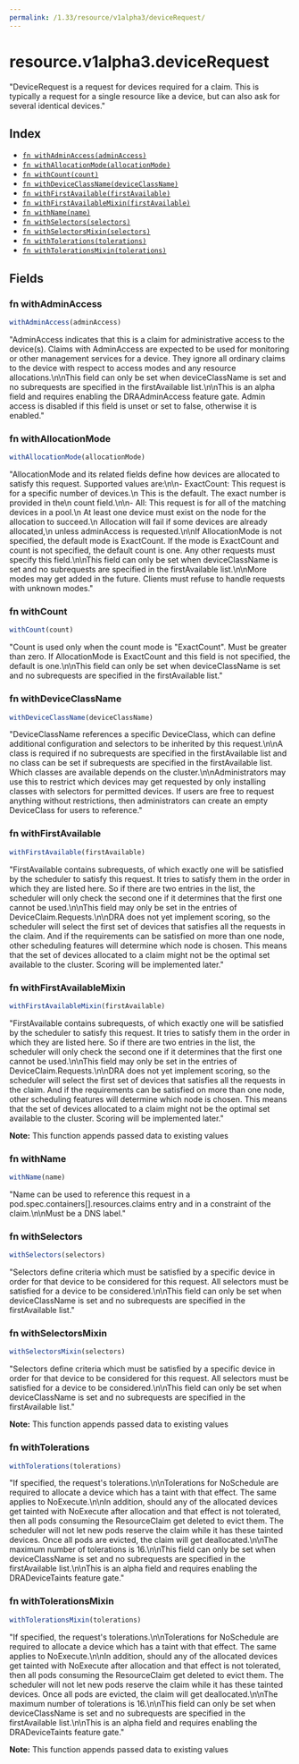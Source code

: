 ```yaml
---
permalink: /1.33/resource/v1alpha3/deviceRequest/
---
```


# resource.v1alpha3.deviceRequest

"DeviceRequest is a request for devices required for a claim. This is typically a request for a single resource like a device, but can also ask for several identical devices."

## Index

* [`fn withAdminAccess(adminAccess)`](#fn-withadminaccess)
* [`fn withAllocationMode(allocationMode)`](#fn-withallocationmode)
* [`fn withCount(count)`](#fn-withcount)
* [`fn withDeviceClassName(deviceClassName)`](#fn-withdeviceclassname)
* [`fn withFirstAvailable(firstAvailable)`](#fn-withfirstavailable)
* [`fn withFirstAvailableMixin(firstAvailable)`](#fn-withfirstavailablemixin)
* [`fn withName(name)`](#fn-withname)
* [`fn withSelectors(selectors)`](#fn-withselectors)
* [`fn withSelectorsMixin(selectors)`](#fn-withselectorsmixin)
* [`fn withTolerations(tolerations)`](#fn-withtolerations)
* [`fn withTolerationsMixin(tolerations)`](#fn-withtolerationsmixin)

## Fields

### fn withAdminAccess

```ts
withAdminAccess(adminAccess)
```

"AdminAccess indicates that this is a claim for administrative access to the device(s). Claims with AdminAccess are expected to be used for monitoring or other management services for a device.  They ignore all ordinary claims to the device with respect to access modes and any resource allocations.\n\nThis field can only be set when deviceClassName is set and no subrequests are specified in the firstAvailable list.\n\nThis is an alpha field and requires enabling the DRAAdminAccess feature gate. Admin access is disabled if this field is unset or set to false, otherwise it is enabled."

### fn withAllocationMode

```ts
withAllocationMode(allocationMode)
```

"AllocationMode and its related fields define how devices are allocated to satisfy this request. Supported values are:\n\n- ExactCount: This request is for a specific number of devices.\n  This is the default. The exact number is provided in the\n  count field.\n\n- All: This request is for all of the matching devices in a pool.\n  At least one device must exist on the node for the allocation to succeed.\n  Allocation will fail if some devices are already allocated,\n  unless adminAccess is requested.\n\nIf AllocationMode is not specified, the default mode is ExactCount. If the mode is ExactCount and count is not specified, the default count is one. Any other requests must specify this field.\n\nThis field can only be set when deviceClassName is set and no subrequests are specified in the firstAvailable list.\n\nMore modes may get added in the future. Clients must refuse to handle requests with unknown modes."

### fn withCount

```ts
withCount(count)
```

"Count is used only when the count mode is \"ExactCount\". Must be greater than zero. If AllocationMode is ExactCount and this field is not specified, the default is one.\n\nThis field can only be set when deviceClassName is set and no subrequests are specified in the firstAvailable list."

### fn withDeviceClassName

```ts
withDeviceClassName(deviceClassName)
```

"DeviceClassName references a specific DeviceClass, which can define additional configuration and selectors to be inherited by this request.\n\nA class is required if no subrequests are specified in the firstAvailable list and no class can be set if subrequests are specified in the firstAvailable list. Which classes are available depends on the cluster.\n\nAdministrators may use this to restrict which devices may get requested by only installing classes with selectors for permitted devices. If users are free to request anything without restrictions, then administrators can create an empty DeviceClass for users to reference."

### fn withFirstAvailable

```ts
withFirstAvailable(firstAvailable)
```

"FirstAvailable contains subrequests, of which exactly one will be satisfied by the scheduler to satisfy this request. It tries to satisfy them in the order in which they are listed here. So if there are two entries in the list, the scheduler will only check the second one if it determines that the first one cannot be used.\n\nThis field may only be set in the entries of DeviceClaim.Requests.\n\nDRA does not yet implement scoring, so the scheduler will select the first set of devices that satisfies all the requests in the claim. And if the requirements can be satisfied on more than one node, other scheduling features will determine which node is chosen. This means that the set of devices allocated to a claim might not be the optimal set available to the cluster. Scoring will be implemented later."

### fn withFirstAvailableMixin

```ts
withFirstAvailableMixin(firstAvailable)
```

"FirstAvailable contains subrequests, of which exactly one will be satisfied by the scheduler to satisfy this request. It tries to satisfy them in the order in which they are listed here. So if there are two entries in the list, the scheduler will only check the second one if it determines that the first one cannot be used.\n\nThis field may only be set in the entries of DeviceClaim.Requests.\n\nDRA does not yet implement scoring, so the scheduler will select the first set of devices that satisfies all the requests in the claim. And if the requirements can be satisfied on more than one node, other scheduling features will determine which node is chosen. This means that the set of devices allocated to a claim might not be the optimal set available to the cluster. Scoring will be implemented later."

**Note:** This function appends passed data to existing values

### fn withName

```ts
withName(name)
```

"Name can be used to reference this request in a pod.spec.containers[].resources.claims entry and in a constraint of the claim.\n\nMust be a DNS label."

### fn withSelectors

```ts
withSelectors(selectors)
```

"Selectors define criteria which must be satisfied by a specific device in order for that device to be considered for this request. All selectors must be satisfied for a device to be considered.\n\nThis field can only be set when deviceClassName is set and no subrequests are specified in the firstAvailable list."

### fn withSelectorsMixin

```ts
withSelectorsMixin(selectors)
```

"Selectors define criteria which must be satisfied by a specific device in order for that device to be considered for this request. All selectors must be satisfied for a device to be considered.\n\nThis field can only be set when deviceClassName is set and no subrequests are specified in the firstAvailable list."

**Note:** This function appends passed data to existing values

### fn withTolerations

```ts
withTolerations(tolerations)
```

"If specified, the request's tolerations.\n\nTolerations for NoSchedule are required to allocate a device which has a taint with that effect. The same applies to NoExecute.\n\nIn addition, should any of the allocated devices get tainted with NoExecute after allocation and that effect is not tolerated, then all pods consuming the ResourceClaim get deleted to evict them. The scheduler will not let new pods reserve the claim while it has these tainted devices. Once all pods are evicted, the claim will get deallocated.\n\nThe maximum number of tolerations is 16.\n\nThis field can only be set when deviceClassName is set and no subrequests are specified in the firstAvailable list.\n\nThis is an alpha field and requires enabling the DRADeviceTaints feature gate."

### fn withTolerationsMixin

```ts
withTolerationsMixin(tolerations)
```

"If specified, the request's tolerations.\n\nTolerations for NoSchedule are required to allocate a device which has a taint with that effect. The same applies to NoExecute.\n\nIn addition, should any of the allocated devices get tainted with NoExecute after allocation and that effect is not tolerated, then all pods consuming the ResourceClaim get deleted to evict them. The scheduler will not let new pods reserve the claim while it has these tainted devices. Once all pods are evicted, the claim will get deallocated.\n\nThe maximum number of tolerations is 16.\n\nThis field can only be set when deviceClassName is set and no subrequests are specified in the firstAvailable list.\n\nThis is an alpha field and requires enabling the DRADeviceTaints feature gate."

**Note:** This function appends passed data to existing values